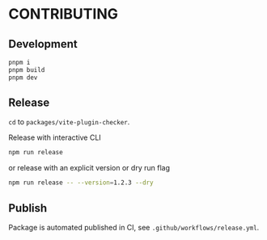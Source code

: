 # CONTRIBUTING

## Development

```bash
pnpm i
pnpm build
pnpm dev
```

## Release

`cd` to `packages/vite-plugin-checker`.

Release with interactive CLI

```bash
npm run release
```

or release with an explicit version or dry run flag

```bash
npm run release -- --version=1.2.3 --dry
```

## Publish

Package is automated published in CI, see `.github/workflows/release.yml`.
